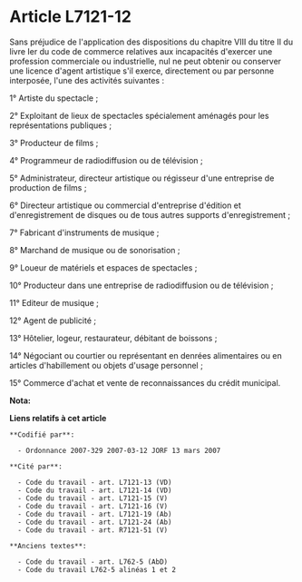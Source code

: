 # Article L7121-12

Sans préjudice de l'application des dispositions du chapitre VIII du titre II du livre Ier du code de commerce relatives aux
incapacités d'exercer une profession commerciale ou industrielle, nul ne peut obtenir ou conserver une licence d'agent
artistique s'il exerce, directement ou par personne interposée, l'une des activités suivantes :

1° Artiste du spectacle ;

2° Exploitant de lieux de spectacles spécialement aménagés pour les représentations publiques ;

3° Producteur de films ;

4° Programmeur de radiodiffusion ou de télévision ;

5° Administrateur, directeur artistique ou régisseur d'une entreprise de production de films ;

6° Directeur artistique ou commercial d'entreprise d'édition et d'enregistrement de disques ou de tous autres supports
d'enregistrement ;

7° Fabricant d'instruments de musique ;

8° Marchand de musique ou de sonorisation ;

9° Loueur de matériels et espaces de spectacles ;

10° Producteur dans une entreprise de radiodiffusion ou de télévision ;

11° Editeur de musique ;

12° Agent de publicité ;

13° Hôtelier, logeur, restaurateur, débitant de boissons ;

14° Négociant ou courtier ou représentant en denrées alimentaires ou en articles d'habillement ou objets d'usage personnel ;

15° Commerce d'achat et vente de reconnaissances du crédit municipal.

**Nota:**



**Liens relatifs à cet article**

	**Codifié par**:

	  - Ordonnance 2007-329 2007-03-12 JORF 13 mars 2007

	**Cité par**:

	  - Code du travail - art. L7121-13 (VD)
	  - Code du travail - art. L7121-14 (VD)
	  - Code du travail - art. L7121-15 (V)
	  - Code du travail - art. L7121-16 (V)
	  - Code du travail - art. L7121-19 (Ab)
	  - Code du travail - art. L7121-24 (Ab)
	  - Code du travail - art. R7121-51 (V)

	**Anciens textes**:

	  - Code du travail - art. L762-5 (AbD)
	  - Code du travail L762-5 alinéas 1 et 2
